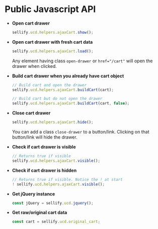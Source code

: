 # Public Javascript API

- **Open cart drawer**

    ```jsx
    sellify.ucd.helpers.ajaxCart.show();
    ```

- **Open cart drawer with fresh cart data**

    ```jsx
    sellify.ucd.helpers.ajaxCart.load();
    ```

    Any element having class `open-drawer` or `href="/cart"` will open the drawer when clicked.

- **Build cart drawer when you already have cart object**

    ```jsx
    // Build cart and open the drawer
    sellify.ucd.helpers.ajaxCart.buildCart(cart);

    // Build cart but do not open the drawer
    sellify.ucd.helpers.ajaxCart.buildCart(cart, false);
    ```

- **Close cart drawer**

    ```jsx
    sellify.ucd.helpers.ajaxCart.hide();
    ```

    You can add a class `close-drawer` to a button/link. Clicking on that button/link will hide the drawer.

- **Check if cart drawer is visible**

    ```jsx
    // Returns true if visible
    sellify.ucd.helpers.ajaxCart.visible();
    ```

- **Check if cart drawer is hidden**

    ```jsx
    // Returns true if visible. Notice the ! at start
    ! sellify.ucd.helpers.ajaxCart.visible(); 
    ```

- **Get jQuery instance**

    ```jsx
    const jQuery = sellify.ucd.jquery();
    ```

- **Get raw/original cart data**

    ```jsx
    const cart = sellify.ucd.original_cart;
    ```